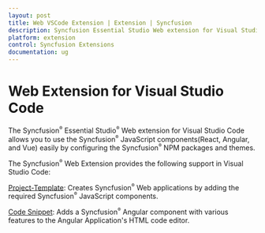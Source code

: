 ```yaml
---
layout: post
title: Web VSCode Extension | Extension | Syncfusion
description: Syncfusion Essential Studio Web extension for Visual Studio Code allows you to create a web project with any one of the Frameworks(React, Angular, and Vue).
platform: extension
control: Syncfusion Extensions
documentation: ug
---
```


# Web Extension for Visual Studio Code

The Syncfusion<sup style="font-size:70%">&reg;</sup> Essential Studio<sup style="font-size:70%">&reg;</sup> Web extension for Visual Studio Code allows you to use the Syncfusion<sup style="font-size:70%">&reg;</sup> JavaScript components(React, Angular, and Vue) easily by configuring the Syncfusion<sup style="font-size:70%">&reg;</sup> NPM packages and themes.

The Syncfusion<sup style="font-size:70%">&reg;</sup> Web Extension provides the following support in Visual Studio Code:

[Project-Template](https://help.Syncfusion.com/extension/javascript-extension/visual-studio-code/create-project): Creates Syncfusion<sup style="font-size:70%">&reg;</sup> Web applications by adding the required Syncfusion<sup style="font-size:70%">&reg;</sup> JavaScript components.

[Code Snippet](/extension/javascript-extension/visual-studio-code/code-snippet):  Adds a Syncfusion<sup style="font-size:70%">&reg;</sup> Angular component with various features to the Angular Application's HTML code editor.